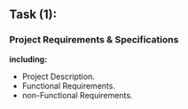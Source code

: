 
## Task (1):

### Project Requirements & Specifications <br>

**including:**
- Project Description.
- Functional Requirements.
- non-Functional Requirements.
